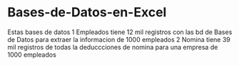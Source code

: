 # Bases-de-Datos-en-Excel
Estas bases de datos 
1 Empleados  tiene 12 mil registros con las bd de Bases de Datos para extraer la informacion de 1000 empleados
2 Nomina tiene 39 mil registros de todas la deduccciones de nomina para una empresa de 1000 empleados
